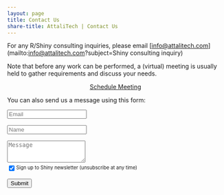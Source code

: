```yaml
---
layout: page
title: Contact Us
share-title: AttaliTech | Contact Us
---
```


<script src="https://unpkg.com/@botpoison/browser"></script>

For any R/Shiny consulting inquiries, please email [info@attalitech.com](mailto:info@attalitech.com?subject=Shiny consulting inquiry)

Note that before any work can be performed, a (virtual) meeting is usually held to gather requirements and discuss your needs.

<div style="text-align: center;">
<a href="https://calendly.com/attalitech/meeting" class="schedule-btn actionbtn">
  <span class="far fa-calendar-check" aria-hidden="true"></span>
  Schedule Meeting
</a>
</div>

You can also send us a message using this form:

<form action="https://submit-form.com/sV7y563V" class="form" id="contact-form" data-botpoison-public-key="pk_777aa1aa-833b-443e-ab3f-ac8fab25b4be">
  <div class="row">
    <div class="col-6">
      <input type="email" name="email" required="required" class="form-control input-lg" placeholder="Email" title="Email" style="margin-bottom: 15px;">
    </div>
    <div class="col-6">
      <input type="text" name="name" class="form-control input-lg" placeholder="Name" title="Name" style="margin-bottom: 15px;">
    </div>
  </div>
  <textarea type="text" name="content" class="form-control input-lg" placeholder="Message" title="Message" required="required" rows="3"></textarea>
  <div style="margin-top: 5px; display: flex; margin-bottom: 15px; font-size: 0.7rem;">
    <input type="checkbox" id="formspree-subscribe" name="formspree-subscribe" value="agree" checked style="margin-top: 2px; margin-right: 4px;" />
    <label for="formspree-subscribe">Sign up to Shiny newsletter (unsubscribe at any time)</label>
  </div>

  <input type="hidden" name="_feedback.success.title" value="Thanks for contacting AttaliTech, we'll be in touch shortly!" />
  <input type="hidden" name="_email.from" value="Formspark AttaliTech" />

  <button type="submit" class="btn btn-lg btn-primary">Submit</button>
</form>
